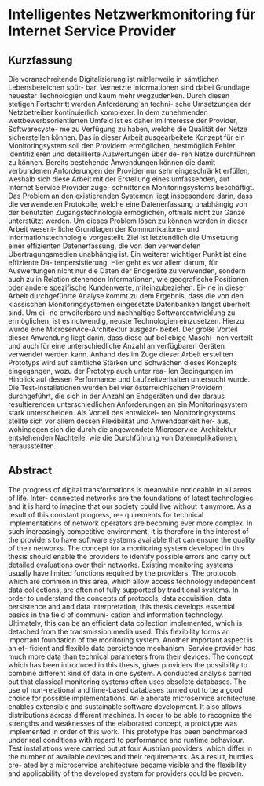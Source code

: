 # Intelligentes Netzwerkmonitoring für Internet Service Provider

## Kurzfassung

Die voranschreitende Digitalisierung ist mittlerweile in sämtlichen Lebensbereichen spür- bar. Vernetzte Informationen sind dabei Grundlage neuester Technologien und kaum mehr wegzudenken. Durch diesen stetigen Fortschritt werden Anforderung an techni- sche Umsetzungen der Netzbetreiber kontinuierlich komplexer. In dem zunehmenden wettbewerbsorientierten Umfeld ist es daher im Interesse der Provider, Softwaresyste- me zu Verfügung zu haben, welche die Qualität der Netze sicherstellen können. Das in dieser Arbeit ausgearbeitete Konzept für ein Monitoringsystem soll den Providern ermöglichen, bestmöglich Fehler identifizieren und detaillierte Auswertungen über de- ren Netze durchführen zu können. Bereits bestehende Anwendungen können die damit verbundenen Anforderungen der Provider nur sehr eingeschränkt erfüllen, weshalb sich diese Arbeit mit der Erstellung eines umfassenden, auf Internet Service Provider zuge- schnittenen Monitoringsystems beschäftigt. Das Problem an den existierenden Systemen liegt insbesondere darin, dass die verwendeten Protokolle, welche eine Datenerfassung unabhängig von der benutzten Zugangstechnologie ermöglichen, oftmals nicht zur Gänze unterstützt werden. Um dieses Problem lösen zu können werden in dieser Arbeit wesent- liche Grundlagen der Kommunikations- und Informationstechnologie vorgestellt. Ziel ist letztendlich die Umsetzung einer effizienten Datenerfassung, die von den verwendeten Übertragungsmedien unabhängig ist. Ein weiterer wichtiger Punkt ist eine effiziente Da- tenpersistierung. Hier geht es vor allem darum, für Auswertungen nicht nur die Daten der Endgeräte zu verwenden, sondern auch zu in Relation stehenden Informationen, wie geografische Positionen oder andere spezifische Kundenwerte, miteinzubeziehen. Ei- ne in dieser Arbeit durchgeführte Analyse kommt zu dem Ergebnis, dass die von den klassischen Monitoringsystemen eingesetzte Datenbanken längst überholt sind. Um ei- ne erweiterbare und nachhaltige Softwareentwicklung zu ermöglichen, ist es notwendig, neuste Technologien einzusetzen. Hierzu wurde eine Microservice-Architektur ausgear- beitet. Der große Vorteil dieser Anwendung liegt darin, dass diese auf beliebige Maschi- nen verteilt und auch für eine unterschiedliche Anzahl an verfügbaren Geräten verwendet werden kann. Anhand des im Zuge dieser Arbeit erstellten Prototyps wird auf sämtliche Stärken und Schwächen dieses Konzepts eingegangen, wozu der Prototyp auch unter rea- len Bedingungen im Hinblick auf dessen Performance und Laufzeitverhalten untersucht wurde. Die Test-Installationen wurden bei vier österreichischen Providern durchgeführt, die sich in der Anzahl an Endgeräten und der daraus resultierenden unterschiedlichen Anforderungen an ein Monitoringsystem stark unterscheiden. Als Vorteil des entwickel- ten Monitoringsystems stellte sich vor allem dessen Flexibilität und Anwendbarkeit her- aus, wohingegen sich die durch die angewendete Microservice-Architektur entstehenden Nachteile, wie die Durchführung von Datenreplikationen, herausstellten.


## Abstract

The progress of digital transformations is meanwhile noticeable in all areas of life. Inter- connected networks are the foundations of latest technologies and it is hard to imagine that our society could live without it anymore. As a result of this constant progress, re- quirements for technical implementations of network operators are becoming ever more complex. In such increasingly competitive environment, it is therefore in the interest of the providers to have software systems available that can ensure the quality of their networks. The concept for a monitoring system developed in this thesis should enable the providers to identify possible errors and carry out detailed evaluations over their networks. Existing monitoring systems usually have limited functions required by the providers. The protocols which are common in this area, which allow access technology independent data collections, are often not fully supported by traditional systems. In order to understand the concepts of protocols, data acquisition, data persistence and and data interpretation, this thesis develops essential basics in the field of communi- cation and information technology. Ultimately, this can be an efficient data collection implemented, which is detached from the transmission media used. This flexibility forms an important foundation of the monitoring system. Another important aspect is an ef- ficient and flexible data persistence mechanism. Service provider has much more data than technical parameters from their devices. The concept which has been introduced in this thesis, gives providers the possibility to combine different kind of data in one system. A conducted analysis carried out that classical monitoring systems often uses obsolete databases. The use of non-relational and time-based databases turned out to be a good choice for possible implementations. An elaborate microservice architecture enables extensible and sustainable software development. It also allows distributions across different machines. In order to be able to recognize the strengths and weaknesses of the elaborated concept, a prototype was implemented in order of this work. This prototype has been benchmarked under real conditions with regard to performance and runtime behaviour. Test installations were carried out at four Austrian providers, which differ in the number of available devices and their requirements. As a result, hurdles cre- ated by a microservice architecture became visible and the flexibility and applicability of the developed system for providers could be proven.